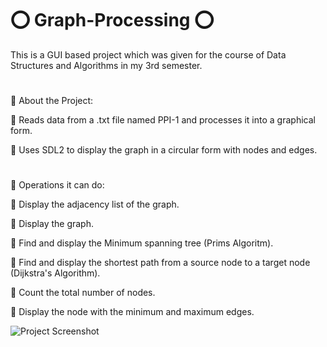 # ⭕️ Graph-Processing ⭕️

This is a GUI based project which was given for the course of Data Structures and Algorithms in my 3rd semester.

#
🔴 About the Project:

  🔹 Reads data from a .txt file named PPI-1 and processes it into a graphical form.

  🔹 Uses SDL2 to display the graph in a circular form with nodes and edges.



#
🔴 Operations it can do:

  🔹 Display the adjacency list of the graph.

  🔹 Display the graph.

  🔹 Find and display the Minimum spanning tree (Prims Algoritm).

  🔹 Find and display the shortest path from a source node to a target node (Dijkstra's Algorithm).

  🔹 Count the total number of nodes.

  🔹 Display the node with the minimum and maximum edges.

![Project Screenshot](https://user-images.githubusercontent.com/76205185/200173047-8dfd1bef-a248-4345-9280-a6725aae39c1.png)
